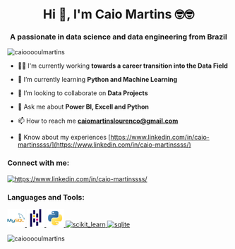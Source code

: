 <h1 align="center">Hi 👋, I'm Caio Martins 🤓🤓</h1>
<h3 align="center">A passionate in data science and data engineering from Brazil</h3>

<p align="left"> <img src="https://komarev.com/ghpvc/?username=caiooooulmartins&label=Profile%20views&color=0e75b6&style=flat" alt="caiooooulmartins" /> </p>

- 🤯🤯 I'm currently working **towards a career transition into the Data Field**

- 🌱 I’m currently learning **Python and Machine Learning**

- 👯 I’m looking to collaborate on **Data Projects**

- 💬 Ask me about **Power BI, Excell and Python**

- 📫 How to reach me **caiomartinslourenco@gmail.com**

- 📄 Know about my experiences [https://www.linkedin.com/in/caio-martinssss/](https://www.linkedin.com/in/caio-martinssss/)

<h3 align="left">Connect with me:</h3>
<p align="left">
<a href="https://linkedin.com/in/https://www.linkedin.com/in/caio-martinssss/" target="blank"><img align="center" src="https://raw.githubusercontent.com/rahuldkjain/github-profile-readme-generator/master/src/images/icons/Social/linked-in-alt.svg" alt="https://www.linkedin.com/in/caio-martinssss/" height="30" width="40" /></a>
</p>

<h3 align="left">Languages and Tools:</h3>
<p align="left"> <a href="https://www.mysql.com/" target="_blank" rel="noreferrer"> <img src="https://raw.githubusercontent.com/devicons/devicon/master/icons/mysql/mysql-original-wordmark.svg" alt="mysql" width="40" height="40"/> </a> <a href="https://pandas.pydata.org/" target="_blank" rel="noreferrer"> <img src="https://raw.githubusercontent.com/devicons/devicon/2ae2a900d2f041da66e950e4d48052658d850630/icons/pandas/pandas-original.svg" alt="pandas" width="40" height="40"/> </a> <a href="https://www.python.org" target="_blank" rel="noreferrer"> <img src="https://raw.githubusercontent.com/devicons/devicon/master/icons/python/python-original.svg" alt="python" width="40" height="40"/> </a> <a href="https://scikit-learn.org/" target="_blank" rel="noreferrer"> <img src="https://upload.wikimedia.org/wikipedia/commons/0/05/Scikit_learn_logo_small.svg" alt="scikit_learn" width="40" height="40"/> </a> <a href="https://www.sqlite.org/" target="_blank" rel="noreferrer"> <img src="https://www.vectorlogo.zone/logos/sqlite/sqlite-icon.svg" alt="sqlite" width="40" height="40"/> </a> </p>

<p><img align="center" src="https://github-readme-stats.vercel.app/api/top-langs?username=caiooooulmartins&show_icons=true&locale=en&layout=compact" alt="caiooooulmartins" /></p>
